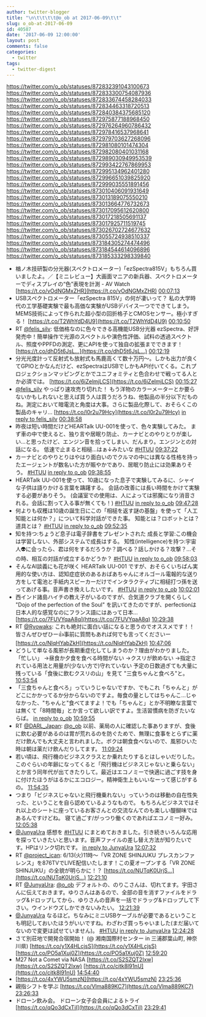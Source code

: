 ```yaml
---
author: twitter-blogger
title: "\n\t\t\t\t@o_ob at 2017-06-09\t\t"
slug: o_ob-at-2017-06-09
id: 40587
date: '2017-06-09 12:00:00'
layout: post
comments: false
categories:
  - twitter
tags:
  - twitter-digest
---
```


https://twitter.com/o_ob/statuses/872832391043100673 https://twitter.com/o_ob/statuses/872833300754087936 https://twitter.com/o_ob/statuses/872833674458284033 https://twitter.com/o_ob/statuses/872834463318720513 https://twitter.com/o_ob/statuses/872840384375685120 https://twitter.com/o_ob/statuses/872975877188968450 https://twitter.com/o_ob/statuses/872976264960786432 https://twitter.com/o_ob/statuses/872978416537968641 https://twitter.com/o_ob/statuses/872979703627268096 https://twitter.com/o_ob/statuses/872981080101474304 https://twitter.com/o_ob/statuses/872982080401031168 https://twitter.com/o_ob/statuses/872989030949953539 https://twitter.com/o_ob/statuses/872993422767869953 https://twitter.com/o_ob/statuses/872995134962401280 https://twitter.com/o_ob/statuses/872996651039825920 https://twitter.com/o_ob/statuses/872999035551891456 https://twitter.com/o_ob/statuses/873010406091931649 https://twitter.com/o_ob/statuses/873013189075550210 https://twitter.com/o_ob/statuses/873013664776732673 https://twitter.com/o_ob/statuses/873017095612620800 https://twitter.com/o_ob/statuses/873017218505691137 https://twitter.com/o_ob/statuses/873017925711519745 https://twitter.com/o_ob/statuses/873026702724677632 https://twitter.com/o_ob/statuses/873055724938510337 https://twitter.com/o_ob/statuses/873184305274474496 https://twitter.com/o_ob/statuses/873184544614096896 https://twitter.com/o_ob/statuses/873185333298339840  

*   楢ノ木技研製の分光器(スペクトロメーター)「ezSpectra815V」もちろん買いましたよ。／【ミニレビュー】大画面マニアの新兵器、スペクトロメーターでディスプレイの“色”表現を計測 - AV Watch [https://t.co/vOdNGMxZHR](https://t.co/vOdNGMxZHR) [00:07:13](https://twitter.com/o_ob/statuses/872832391043100673)
*   USBスペクトロメーター「ezSpectra 815V」の何が凄いって？ 私の大学時代の工学基礎実験で最も高価な実験がUSBデバイス一つでできてしまう。 MEMS技術によって作られた超小型の回折格子とCMOSセンサー。極小すぎる！ [https://t.co/T2WhYdD4U9](https://t.co/T2WhYdD4U9) [00:10:50](https://twitter.com/o_ob/statuses/872833300754087936)
*   RT [@felis_silv](https://twitter.com/felis_silv): 低価格なのに色々できる高機能USB分光器 ezSpectra、好評発売中！簡単操作で光源のスペクトルや演色性評価、試料の透過スペクトル、照度やPPFDの測定、更にAPIを使って独自の拡張までできます！ [https://t.co/dhD5t6JsL…](https://t.co/dhD5t6JsL…) [00:12:19](https://twitter.com/o_ob/statuses/872833674458284033)
*   分光光度計って反射式も放射式も馬鹿高くて数十万円〜。しかも出力が良くてGPIOとかなんだけど、ezSpectraはUSBでしかもAPI付いてくる。これプロジェクションマッピングとかでユニフォミティと色合わせで戦ってる人とか必須では。 [https://t.co/6iZelmjLCS](https://t.co/6iZelmjLCS) [00:15:27](https://twitter.com/o_ob/statuses/872834463318720513)
*   [@felis_silv](https://twitter.com/felis_silv) やっぱり速攻売り切れた！ もう洋物のカラーメーターとか要らないかもしれないと思えば買う人は買うだろうね、他製品の半分以下だものね。測定において暗電流と角度は大事。さらに製品化際して、おそらくこの製品のキャリ… [https://t.co/l0r2u79Hcy](https://t.co/l0r2u79Hcy) [in reply to felis_silv](https://twitter.com/felis_silv/statuses/854571695599779840) [00:38:58](https://twitter.com/o_ob/statuses/872840384375685120)
*   昨夜は短い時間だけどHEARTalk UU-001を使って、色々実験してみた。 まず車の中で使えると、独り言や居眠り防止、カーナビとのやりとりが楽しい…と思ったけど、エンジン音を拾ってしまい、だんまり。エンジンとの対話になる。 低速で止まると相槌...はぁ↓みたいな [#HTUU](https://twitter.com/search?q=%23HTUU&src=hash) [09:37:22](https://twitter.com/o_ob/statuses/872975877188968450)
*   カーナビとのやりとりはやはり面白いのでクルマの中には異なる性格を持ったエージェントが数名いた方が賑やかであり、居眠り防止には効果ありそう。 [#HTUU](https://twitter.com/search?q=%23HTUU&src=hash) [in reply to o_ob](https://twitter.com/o_ob/statuses/872975877188968450) [09:38:55](https://twitter.com/o_ob/statuses/872976264960786432)
*   HEARTalk UU-001を使って、10歳になった息子で実験してみるに、シャイな子供は語りかける言葉を躊躇する。 会話の改善には長い時間をかけて実験する必要がありそう。 (会議室での使用は、人によっては邪魔になり消音される。会話に割って入る事が無くても！) [#HTUU](https://twitter.com/search?q=%23HTUU&src=hash) [in reply to o_ob](https://twitter.com/o_ob/statuses/872975877188968450) [09:47:28](https://twitter.com/o_ob/statuses/872978416537968641)
*   何よりも収穫は10歳の誕生日にこの「相槌を返す謎の基盤」を使って「人工知能とは何か？」について科学対話ができた事。 知能とは？ロボットとは？道具とは？ [#HTUU](https://twitter.com/search?q=%23HTUU&src=hash) [in reply to o_ob](https://twitter.com/o_ob/statuses/872975877188968450) [09:52:35](https://twitter.com/o_ob/statuses/872979703627268096)
*   知を持つ:ちょうど息子は電子辞書をプレゼントされた 成長と学習:この機会は学習しない、外部システムで成長はする。 知性(intelligence)を持つ:宇宙人👽に会ったら、君は何をするだろうか？調べる？話しかける？攻撃？…その時、相互の対話が成立するかどうか？ [#HTUU](https://twitter.com/search?q=%23HTUU&src=hash) [in reply to o_ob](https://twitter.com/o_ob/statuses/872979703627268096) [09:58:03](https://twitter.com/o_ob/statuses/872981080101474304)
*   そんなAI談義にも花が咲く HEARTalk UU-001 ですが、おそらくいちばん実用的な使い方は、認知症症状のあるおばあちゃんにオルゴール電報的な送り方をして電池と手紙内スピーカーだけでインタラクティブに相槌打つ孫を送ってあげる事。音声書き換えしたいです。 [#HTUU](https://twitter.com/search?q=%23HTUU&src=hash) [in reply to o_ob](https://twitter.com/o_ob/statuses/872981080101474304) [10:02:01](https://twitter.com/o_ob/statuses/872982080401031168)
*   西インド諸島ハイチの教え子がいるのですが、合気道クラブを開くらしく "Dojo of the perfection of the Soul" を訊いてきたのですが、perfectionは日本人的な感覚なのにフランス語にはあって日本… [https://t.co/7FUVYqaA8q](https://t.co/7FUVYqaA8q) [10:29:38](https://twitter.com/o_ob/statuses/872989030949953539)
*   RT [@Ryowaks](https://twitter.com/Ryowaks): これも絶対に面白い話になると思うのでオススメです！！皆さんぜひぜひー👍事前に質問もあれば何でも言ってくださいー [https://t.co/NlqHYabZkH](https://t.co/NlqHYabZkH) [10:47:06](https://twitter.com/o_ob/statuses/872993422767869953)
*   どうして単なる風邪が長期重症化してしまうのか？理由がわかりました。 「忙しい」 →昼食か夕食を食べる時間がない →クスリが飲めない →指定されている用法と用量が(少ない方で)守れていない 予定の日数過ぎても大量に残っている「食後に飲むクスリの山」を見て "三食ちゃんと食べろ"と。 [10:53:54](https://twitter.com/o_ob/statuses/872995134962401280)
*   「三食ちゃんと食べろ」っていうじゃないですか、でもこれ「ちゃんと」がどこにかかってるか分からないのですよ。毎食の量としてはちゃんこ…じゃなかった、"ちゃんと"食べてますよ！でも「ちゃんと」とか不明瞭な言葉では無くて「8時間毎」とか言って欲しい訳ですよ。生活習慣病を防ぎたいならば。 [in reply to o_ob](https://twitter.com/o_ob/statuses/872995134962401280) [10:59:55](https://twitter.com/o_ob/statuses/872996651039825920)
*   RT [@DARL_Japan](https://twitter.com/DARL_Japan): [@o_ob](https://twitter.com/o_ob) 以前、薬局の人に確認した事ありますが、食後に飲む必要があるのは胃が荒れるのを防ぐためで、無理に食事をとらずに薬だけ飲んでも大丈夫と言われました。ボクは朝食食べないので、風邪ひいた時は朝は薬だけ飲んだりしてます。 [11:09:24](https://twitter.com/o_ob/statuses/872999035551891456)
*   若い頃は、飛行機のビジネスクラスとか乗れたりするとはしゃいだりした。このぐらいの年齢になってくると「飛行機はビジネスじゃないと乗らない」とか言う同年代が出てきたりして。最近はエコノミーで快適に過ごす技を身に付けたほうがはるかにエコロジー。精神衛生上もいいなーって感じがするの。 [11:54:35](https://twitter.com/o_ob/statuses/873010406091931649)
*   つまり「ビジネスじゃないと飛行機乗れない」っていうのは移動の自在性失った、ということを自ら認めているようなもので。 もちろんビジネスではそれ以上のシートに座っているお客さんとの交流なんてのも楽しい醍醐味ではあるんですけどね。 寝て過ごす/がっつり働くのであればエコノミー好み。 [12:05:38](https://twitter.com/o_ob/statuses/873013189075550210)
*   [@JunyaUra](https://twitter.com/JunyaUra) 感想を [#HTUU](https://twitter.com/search?q=%23HTUU&src=hash) にまとめておきました。引き続きいろんな応用を探っていきたいと思います。音声ファイルの差し替え方法が知りたいです。HPはリンク切れです。 [in reply to JunyaUra](https://twitter.com/JunyaUra/statuses/873010562573025280) [12:07:32](https://twitter.com/o_ob/statuses/873013664776732673)
*   RT [@project_ican](https://twitter.com/project_ican): 6/13(火)11時～「VR ZONE SHINJUKU プレスカンファレンス」を876TVでLIVE配信いたします！この夏オープンする「VR ZONE SHINJUKU」の全貌が明らかに！？ [https://t.co/NUTqK0UrjS…](https://t.co/NUTqK0UrjS…) [12:21:10](https://twitter.com/o_ob/statuses/873017095612620800)
*   RT [@JunyaUra](https://twitter.com/JunyaUra): [@o_ob](https://twitter.com/o_ob) デフォルトの、のりこさんは、切れてます。宇田さんに伝えておきます。ゆりさんはあるので、全部の音を消すファイルをドラッグ&ドロップしてから、ゆりさんの音声を一括でドラッグ&ドロップして下さい。ウインドウズしかできないみたい。 [12:21:39](https://twitter.com/o_ob/statuses/873017218505691137)
*   [@JunyaUra](https://twitter.com/JunyaUra) なるほど。ちなみにミニUSBケーブルが必要であるということも明記しておいたほうがいいですね。わざわざ買っちゃいました(まだ届いてないので変更は試せていません)。 [#HTUU](https://twitter.com/search?q=%23HTUU&src=hash) [in reply to JunyaUra](https://twitter.com/JunyaUra/statuses/873015380725317632) [12:24:28](https://twitter.com/o_ob/statuses/873017925711519745)
*   さて別荘地で開発合宿開始！ (@ 湘南国際村センター in 三浦郡葉山町, 神奈川県) [https://t.co/y1X4HLcjsS](https://t.co/y1X4HLcjsS) [https://t.co/PO5a1Xuj0Z](https://t.co/PO5a1Xuj0Z) [12:59:20](https://twitter.com/o_ob/statuses/873026702724677632)
*   M27 Not a Comet via NASA [https://t.co/S2SZQT2Ixw](https://t.co/S2SZQT2Ixw) [https://t.co/citk8l91nU](https://t.co/citk8l91nU) [14:54:40](https://twitter.com/o_ob/statuses/873055724938510337)
*   [https://t.co/4xYWU5smzN](https://t.co/4xYWU5smzN) [23:25:36](https://twitter.com/o_ob/statuses/873184305274474496)
*   親指シフトを学ぶ [https://t.co/Vlma889KC7](https://t.co/Vlma889KC7) [23:26:33](https://twitter.com/o_ob/statuses/873184544614096896)
*   ドローン飲み会。 ドローン女子会会員によるトライ [https://t.co/qQo3dCxTiI](https://t.co/qQo3dCxTiI) [23:29:41](https://twitter.com/o_ob/statuses/873185333298339840)